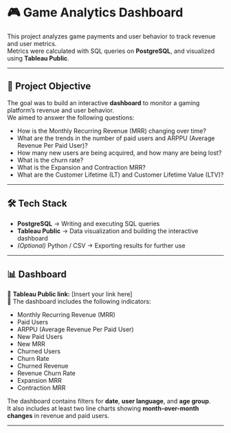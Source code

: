 # 🎮 Game Analytics Dashboard

This project analyzes game payments and user behavior to track revenue and user metrics.  
Metrics were calculated with SQL queries on **PostgreSQL**, and visualized using **Tableau Public**.

---

## 📌 Project Objective

The goal was to build an interactive **dashboard** to monitor a gaming platform’s revenue and user behavior.  
We aimed to answer the following questions:

- How is the Monthly Recurring Revenue (MRR) changing over time?  
- What are the trends in the number of paid users and ARPPU (Average Revenue Per Paid User)?  
- How many new users are being acquired, and how many are being lost?  
- What is the churn rate?  
- What is the Expansion and Contraction MRR?  
- What are the Customer Lifetime (LT) and Customer Lifetime Value (LTV)?

---

## 🛠️ Tech Stack

- **PostgreSQL** → Writing and executing SQL queries  
- **Tableau Public** → Data visualization and building the interactive dashboard  
- *(Optional)* Python / CSV → Exporting results for further use

---

## 📊 Dashboard

📎 **Tableau Public link:** [Insert your link here]  
📌 The dashboard includes the following indicators:

- Monthly Recurring Revenue (MRR)  
- Paid Users  
- ARPPU (Average Revenue Per Paid User)  
- New Paid Users  
- New MRR  
- Churned Users  
- Churn Rate  
- Churned Revenue  
- Revenue Churn Rate  
- Expansion MRR  
- Contraction MRR  

The dashboard contains filters for **date**, **user language**, and **age group**.  
It also includes at least two line charts showing **month-over-month changes** in revenue and paid users.

---


